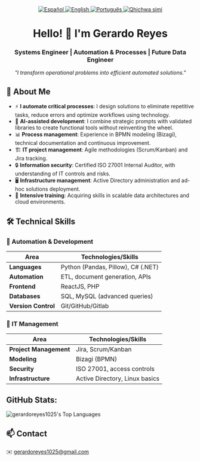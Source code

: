 <div align="center">
<!-- Selector de idioma -->
<a href="./README.md">
  <img src="https://img.shields.io/badge/🇪🇸 Español-FFFFFF?style=for-the-badge&logoColor=white&labelColor=101010" alt="Español">
</a>
<a href="./README_EN.md">
  <img src="https://img.shields.io/badge/🇬🇧 English-0077B5?style=for-the-badge&logoColor=white&labelColor=101010" alt="English">
</a>
<a href="./README_PT.md">
  <img src="https://img.shields.io/badge/🇵🇹 Português-2CA02C?style=for-the-badge&logoColor=white" alt="Português">
</a>
<a href="./README_QU.md">
  <img src="https://img.shields.io/badge/🏳️ Runasimi-FFD700?style=for-the-badge&logoColor=black" alt="Qhichwa simi">
</a>
</div>

<h1 align="center">Hello! 👋 I'm Gerardo Reyes</h1>

<h3 align="center">Systems Engineer | Automation & Processes | Future Data Engineer</h3>

<p align="center">
  <i>"I transform operational problems into efficient automated solutions."</i>
</p>

## 🚀 About Me  

- ⚡ **I automate critical processes**: I design solutions to eliminate repetitive tasks, reduce errors and optimize workflows using technology.  
- 🤖 **AI-assisted development**: I combine strategic prompts with validated libraries to create functional tools without reinventing the wheel.  
- 📊 **Process management**: Experience in BPMN modeling (Bizagi), technical documentation and continuous improvement.  
- 🏗️ **IT project management**: Agile methodologies (Scrum/Kanban) and Jira tracking.  
- 🔒 **Information security**: Certified ISO 27001 Internal Auditor, with understanding of IT controls and risks.  
- 🖥️ **Infrastructure management**: Active Directory administration and ad-hoc solutions deployment.  
- 🌱 **Intensive training**: Acquiring skills in scalable data architectures and cloud environments.  

## 🛠 Technical Skills  

### 🤖 Automation & Development  
| Area               | Technologies/Skills                  |
|--------------------|------------------------------------------|
| **Languages**      | Python (Pandas, Pillow), C# (.NET)       |
| **Automation**     | ETL, document generation, APIs      |
| **Frontend**       | ReactJS, PHP                             |
| **Databases**      | SQL, MySQL (advanced queries)         |
| **Version Control**| Git/GitHub/Gitlab                     |

### 🏢 IT Management  
| Area               | Technologies/Skills                  |
|--------------------|------------------------------------------|
| **Project Management** | Jira, Scrum/Kanban                    |
| **Modeling**       | Bizagi (BPMN)                            |
| **Security**       | ISO 27001, access controls           |
| **Infrastructure** | Active Directory, Linux basics           |

## GitHub Stats:

![gerardoreyes1025's Top Languages](https://github-readme-stats.vercel.app/api/top-langs/?username=gerardoreyes1025&theme=vue-dark&show_icons=true&hide_border=true&layout=compact)

## 📫 Contact  
✉️ gerardoreyes1025@gmail.com
